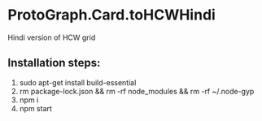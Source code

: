 # ProtoGraph.Card.toHCWHindi

Hindi version of HCW grid

## Installation steps:
1) sudo apt-get install build-essential
2) rm package-lock.json && rm -rf node_modules && rm -rf ~/.node-gyp
3) npm i
4) npm start